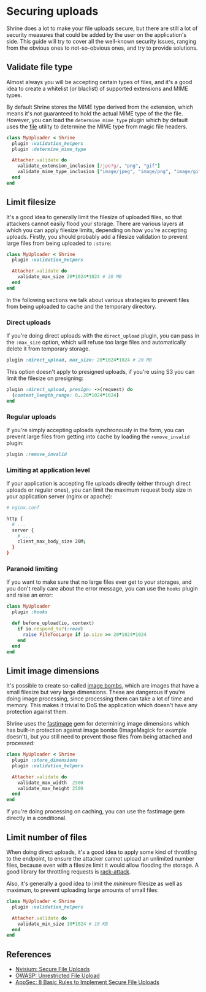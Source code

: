 # Securing uploads

Shrine does a lot to make your file uploads secure, but there are still a lot
of security measures that could be added by the user on the application's side.
This guide will try to cover all the well-known security issues, ranging from
the obvious ones to not-so-obvious ones, and try to provide solutions.

## Validate file type

Almost always you will be accepting certain types of files, and it's a good
idea to create a whitelist (or blaclist) of supported extensions and MIME
types.

By default Shrine stores the MIME type derived from the extension, which means
it's not guaranteed to hold the actual MIME type of the the file. However, you
can load the `determine_mime_type` plugin which by default uses the [file]
utility to determine the MIME type from magic file headers.

```rb
class MyUploader < Shrine
  plugin :validation_helpers
  plugin :determine_mime_type

  Attacher.validate do
    validate_extension_inclusion [/jpe?g/, "png", "gif"]
    validate_mime_type_inclusion ["image/jpeg", "image/png", "image/gif"]
  end
end
```

## Limit filesize

It's a good idea to generally limit the filesize of uploaded files, so that
attackers cannot easily flood your storage. There are various layers at which
you can apply filesize limits, depending on how you're accepting uploads.
Firstly, you should probably add a filesize validation to prevent large files
from being uploaded to `:store`:

```rb
class MyUploader < Shrine
  plugin :validation_helpers

  Attacher.validate do
    validate_max_size 20*1024*1024 # 20 MB
  end
end
```

In the following sections we talk about various strategies to prevent files from
being uploaded to cache and the temporary directory.

### Direct uploads

If you're doing direct uploads with the `direct_upload` plugin, you can pass
in the `:max_size` option, which will refuse too large files and automatically
delete it from temporary storage.

```rb
plugin :direct_upload, max_size: 20*1024*1024 # 20 MB
```

This option doesn't apply to presigned uploads, if you're using S3 you can
limit the filesize on presigning:

```rb
plugin :direct_upload, presign: ->(request) do
  {content_length_range: 0..20*1024*1024}
end
```

### Regular uploads

If you're simply accepting uploads synchronously in the form, you can prevent
large files from getting into cache by loading the `remove_invalid` plugin:

```rb
plugin :remove_invalid
```

### Limiting at application level

If your application is accepting file uploads directly (either through direct
uploads or regular ones), you can limit the maximum request body size in your
application server (nginx or apache):

```sh
# nginx.conf

http {
  # ...
  server {
    # ...
    client_max_body_size 20M;
  }
}
```

### Paranoid limiting

If you want to make sure that no large files ever get to your storages, and
you don't really care about the error message, you can use the `hooks` plugin
and raise an error:

```rb
class MyUploader
  plugin :hooks

  def before_upload(io, context)
    if io.respond_to?(:read)
      raise FileTooLarge if io.size >= 20*1024*1024
    end
  end
end
```

## Limit image dimensions

It's possible to create so-called [image bombs], which are images that have a
small filesize but very large dimensions. These are dangerous if you're doing
image processing, since processing them can take a lot of time and memory. This
makes it trivial to DoS the application which doesn't have any protection
against them.

Shrine uses the [fastimage] gem for determining image dimensions which has
built-in protection against image bombs (ImageMagick for example doesn't), but
you still need to prevent those files from being attached and processed:

```rb
class MyUploader < Shrine
  plugin :store_dimensions
  plugin :validation_helpers

  Attacher.validate do
    validate_max_width  2500
    validate_max_height 2500
  end
end
```

If you're doing processing on caching, you can use the fastimage gem directly
in a conditional.

## Limit number of files

When doing direct uploads, it's a good idea to apply some kind of throttling to
the endpoint, to ensure the attacker cannot upload an unlimited number files,
because even with a filesize limit it would allow flooding the storage. A good
library for throttling requests is [rack-attack].

Also, it's generally a good idea to limit the *minimum* filesize as well as
maximum, to prevent uploading large amounts of small files:

```rb
class MyUploader < Shrine
  plugin :validation_helpers

  Attacher.validate do
    validate_min_size 10*1024 # 10 KB
  end
end
```

## References

* [Nvisium: Secure File Uploads](https://nvisium.com/blog/2015/10/13/secure-file-uploads/)
* [OWASP: Unrestricted File Upload](https://www.owasp.org/index.php/Unrestricted_File_Upload)
* [AppSec: 8 Basic Rules to Implement Secure File Uploads](https://software-security.sans.org/blog/2009/12/28/8-basic-rules-to-implement-secure-file-uploads/)

[image bombs]: https://www.bamsoftware.com/hacks/deflate.html
[fastimage]: https://github.com/sdsykes/fastimage
[file]: http://linux.die.net/man/1/file
[rack-attack]: https://github.com/kickstarter/rack-attack
